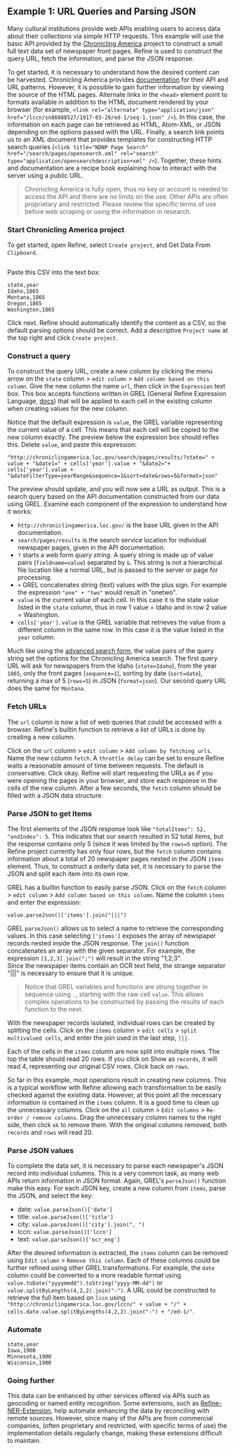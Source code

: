 ## Example 1: URL Queries and Parsing JSON

Many cultural institutions provide web APIs enabling users to access data about their collections via simple HTTP requests.
This example will use the basic API provided by the [Chronicling America](http://chroniclingamerica.loc.gov/) project to construct a small full text data set of newspaper front pages.
Refine is used to construct the query URL, fetch the information, and parse the JSON response.

To get started, it is necessary to understand how the desired content can be harvested.
Chronicling America provides [documentation](http://chroniclingamerica.loc.gov/about/api/) for their API and URL patterns. 
However, it is possible to gain further information by viewing the source of the HTML pages. 
Alternate links in the `<head>` element point to formats available in addition to the HTML document rendered by your browser (for example, `<link rel="alternate" type="application/json" href="/lccn/sn86088527/1917-03-29/ed-1/seq-1.json" />`).
In this case, the information on each page can be retrieved as HTML, Atom-XML, or JSON depending on the options passed with the URL.
Finally, a search link points us to an XML document that provides templates for constructing HTTP search queries (`<link title="NDNP Page Search" href="/search/pages/opensearch.xml" rel="search" type="application/opensearchdescription+xml" />`).
Together, these hints and documentation are a recipe book explaining how to interact with the server using a public URL.

> Chronicling America is fully open, thus no key or account is needed to access the API and there are no limits on the use. 
> Other APIs are often proprietary and restricted.
> Please review the specific terms of use before web scraping or using the information in research.

### Start Chronicling America project

To get started, open Refine, select `Create project`, and Get Data From `Clipboard`. 

![]()

Paste this CSV into the text box:

```
state,year
Idaho,1865
Montana,1865
Oregon,1865
Washington,1865
```

Click next. 
Refine should automatically identify the content as a CSV, so the default parsing options should be correct.
Add a descriptive `Project name` at the top right and click `Create project`.

### Construct a query

To construct the query URL, create a new column by clicking the menu arrow on the `state` column > `edit column` > `Add column based on this column`.
Give the new column the name `url`, then click in the `Expression` text box.
This box accepts functions written in GREL (General Refine Expression Language, [docs](https://github.com/OpenRefine/OpenRefine/wiki/General-Refine-Expression-Language)) that will be applied to each cell in the existing column when creating values for the new column.

Notice that the default expression is `value`, the GREL variable representing the current value of a cell. 
This means that each cell will be copied to the new column exactly. 
The preview below the expression box should reflex this.
Delete `value`, and paste this expression:

```
"http://chroniclingamerica.loc.gov/search/pages/results/?state=" + value + "&date1=" + cells['year'].value + "&date2="+ cells['year'].value + "&dateFilterType=yearRange&sequence=1&sort=date&rows=5&format=json"
```

The preview should update, and you will now see a URL as output. 
This is a search query based on the API documentation constructed from our data using GREL.
Examine each component of the expression to understand how it works:

- `http://chroniclingamerica.loc.gov/` is the base URL given in the API documentation.
- `search/pages/results` is the search service location for individual newspaper pages, given in the API documentation.
- `?` starts a web form *query string*. A query string is made up of value pairs (`fieldname=value`) separated by `&`. This string is not a hierarchical file location like a normal URL, but is passed to the server or page for processing. 
- `+` GREL concatenates string (text) values with the plus sign. For example the expression `"one" + "two"` would result in "onetwo".
- `value` is the current value of each cell. In this case it is the state value listed in the `state` column, thus in row 1 value = Idaho and in row 2 value = Washington. 
- `cells['year'].value` is the GREL variable that retrieves the value from a different column in the same row. In this case it is the value listed in the `year` column. 

Much like using the [advanced search form](http://chroniclingamerica.loc.gov/#tab=tab_advanced_search), the value pairs of the query string set the options for the Chronicling America search. 
The first query URL will ask for newspapers from the Idaho (`state=Idaho`), from the year `1865`, only the front pages (`sequence=1`), sorting by date (`sort=date`), returning a max of 5 (`rows=5`) in JSON (`format=json`).
Our second query URL does the same for `Montana`. 

### Fetch URLs

The `url` column is now a list of web queries that could be accessed with a browser.
Refine's builtin function to retrieve a list of URLs is done by creating a new column.  

Click on the `url` column > `edit column` > `Add column by fetching urls`.
Name the new column `fetch`. 
A `throttle delay` can be set to ensure Refine waits a reasonable amount of time between requests. 
The default is conservative. 
Click okay.
Refine will start requesting the URLs as if you were opening the pages in your browser, and store each response in the cells of the new column.
After a few seconds, the `fetch` column should be filled with a JSON data structure. 

### Parse JSON to get Items

The first elements of the JSON response look like `"totalItems": 52, "endIndex": 5`. 
This indicates that our search resulted in 52 total items, but the response contains only 5 (since it was limited by the `rows=5` option).
The Refine project currently has only four rows, but the `fetch` column contains information about a total of 20 newspaper pages nested in the JSON `items` element. 
Thus, to construct a orderly data set, it is necessary to parse the JSON and split each item into its own row.

GREL has a builtin function to easily parse JSON. 
Click on the `fetch` column > `edit column` > `Add column based on this column`. 
Name the column `items` and enter the expression:

```
value.parseJson()['items'].join("|||")
```

GREL `parseJson()` allows us to select a name to retrieve the corresponding values. 
In this case selecting `['items']` exposes the array of newspaper records nested inside the JSON response.
The `join()` function concatenates an array with the given separator. For example, the expression `[1,2,3].join(";")` will result in the string "1;2;3".  
Since the newspaper items contain an OCR text field, the strange separator "|||" is necessary to ensure that it is unique.

> Notice that GREL variables and functions are strung together in sequence using `.`, starting with the raw cell `value`.
> This allows complex operations to be constructed by passing the results of each function to the next.

With the newspaper records isolated, individual rows can be created by splitting the cells.
Click on the `items` column > `edit cells` > `split multivalued cells`, and enter the join used in the last step, `|||`. 

Each of the cells in the `items` column are now split into multiple rows. 
The top the table should read 20 rows.
If you click on Show as `records`, it will read 4, representing our original CSV rows.
Click back on `rows`.

So far in this example, most operations result in creating new columns. 
This is a typical workflow with Refine allowing each transformation to be easily checked against the existing data.
However, at this point all the necessary information is contained in the `items` column. 
It is a good time to clean up the unnecessary columns.
Click on the `all` column > `Edit columns` > `Re-order / remove columns`. 
Drag the unnecessary column names to the right side, then click `ok` to remove them. 
With the original columns removed, both `records` and `rows` will read 20.

### Parse JSON values

To complete the data set, it is necessary to parse each newspaper's JSON record into individual columns. 
This is a very common task, as many web APIs return information in JSON format.
Again, GREL's `parseJson()` function make this easy. 
For each JSON key, create a new column from `items`, parse the JSON, and select the key:

- date: `value.parseJson()['date']`
- title: `value.parseJson()['title']`
- city: `value.parseJson()['city'].join(", ")`
- lccn: `value.parseJson()['lccn']`
- text: `value.parseJson()['ocr_eng']`

After the desired information is extracted, the `items` column can be removed using `Edit column` > `Remove this column`. 
Each of these columns could be further refined using other GREL transformations.
For example, the `date` column could be converted to a more readable format using `value.toDate("yyyymmdd").toString("yyyy-MM-dd")` or `value.splitByLengths(4,2,2).join("-")`.
A URL could be constructed to retrieve the full item based on `lccn` using `"http://chroniclingamerica.loc.gov/lccn/" + value + "/" + cells.date.value.splitByLengths(4,2,2).join("-") + "/ed-1/"`.

### Automate

```
state,year
Iowa,1900
Minnesota,1900
Wisconsin,1900
```

### Going further

This data can be enhanced by other services offered via APIs such as geocoding or named entity recognition. 
Some extensions, such as [Refine-NER-Extension](https://github.com/RubenVerborgh/Refine-NER-Extension), help automate enhancing the data by reconciling with remote sources. However, since many of the APIs are from commercial companies, (often proprietary and restricted, with specific terms of use) the implementation details regularly change, making these extensions difficult to maintain.
